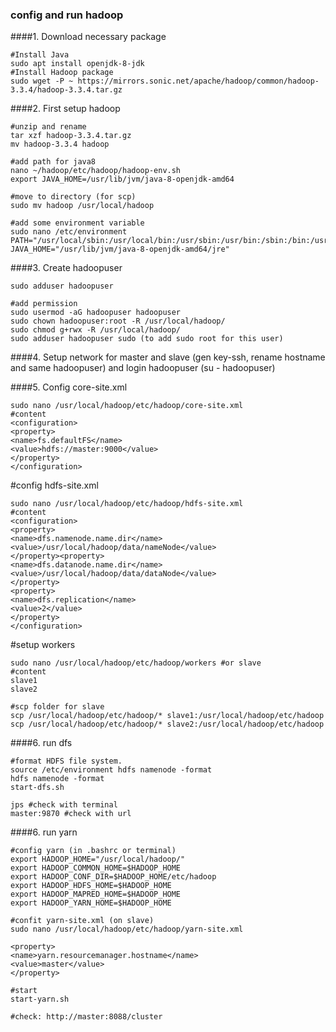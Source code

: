 ### config and run hadoop

####1. Download necessary package
```shell
#Install Java
sudo apt install openjdk-8-jdk
#Install Hadoop package
sudo wget -P ~ https://mirrors.sonic.net/apache/hadoop/common/hadoop-3.3.4/hadoop-3.3.4.tar.gz
```

####2. First setup hadoop
```shell
#unzip and rename
tar xzf hadoop-3.3.4.tar.gz
mv hadoop-3.3.4 hadoop

#add path for java8
nano ~/hadoop/etc/hadoop/hadoop-env.sh
export JAVA_HOME=/usr/lib/jvm/java-8-openjdk-amd64

#move to directory (for scp)
sudo mv hadoop /usr/local/hadoop

#add some environment variable
sudo nano /etc/environment
PATH="/usr/local/sbin:/usr/local/bin:/usr/sbin:/usr/bin:/sbin:/bin:/usr/games:/usr/local/games:/usr/local/hadoop/bin:/usr/local/hadoop/sbin"
JAVA_HOME="/usr/lib/jvm/java-8-openjdk-amd64/jre"
```

####3. Create hadoopuser
```shell
sudo adduser hadoopuser

#add permission
sudo usermod -aG hadoopuser hadoopuser
sudo chown hadoopuser:root -R /usr/local/hadoop/
sudo chmod g+rwx -R /usr/local/hadoop/
sudo adduser hadoopuser sudo (to add sudo root for this user)
```

####4. Setup network for master and slave (gen key-ssh, rename hostname and same hadoopuser) and login hadoopuser (su - hadoopuser)

####5. Config core-site.xml
```shell
sudo nano /usr/local/hadoop/etc/hadoop/core-site.xml
#content
<configuration>
<property>
<name>fs.defaultFS</name>
<value>hdfs://master:9000</value>
</property>
</configuration>
```

#config hdfs-site.xml
```shell
sudo nano /usr/local/hadoop/etc/hadoop/hdfs-site.xml
#content
<configuration>
<property>
<name>dfs.namenode.name.dir</name>
<value>/usr/local/hadoop/data/nameNode</value>
</property><property>
<name>dfs.datanode.name.dir</name>
<value>/usr/local/hadoop/data/dataNode</value>
</property>
<property>
<name>dfs.replication</name>
<value>2</value>
</property>
</configuration>
```

#setup workers
```shell
sudo nano /usr/local/hadoop/etc/hadoop/workers #or slave
#content
slave1
slave2

#scp folder for slave
scp /usr/local/hadoop/etc/hadoop/* slave1:/usr/local/hadoop/etc/hadoop
scp /usr/local/hadoop/etc/hadoop/* slave2:/usr/local/hadoop/etc/hadoop
```

####6. run dfs
```shell
#format HDFS file system.
source /etc/environment hdfs namenode -format
hdfs namenode -format
start-dfs.sh

jps #check with terminal
master:9870 #check with url
```

####6. run yarn
```shell
#config yarn (in .bashrc or terminal)
export HADOOP_HOME="/usr/local/hadoop/"
export HADOOP_COMMON_HOME=$HADOOP_HOME
export HADOOP_CONF_DIR=$HADOOP_HOME/etc/hadoop
export HADOOP_HDFS_HOME=$HADOOP_HOME
export HADOOP_MAPRED_HOME=$HADOOP_HOME
export HADOOP_YARN_HOME=$HADOOP_HOME

#confit yarn-site.xml (on slave)
sudo nano /usr/local/hadoop/etc/hadoop/yarn-site.xml

<property>
<name>yarn.resourcemanager.hostname</name>
<value>master</value>
</property>

#start
start-yarn.sh

#check: http://master:8088/cluster
```



